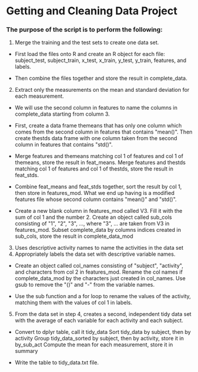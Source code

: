 # Getting and Cleaning Data Project

### The purpose of the script is to perform the following:
 
1. Merge the training and the test sets to create one data set.

  * First load the files onto R and create an R object for each file:
subject_test, subject_train, x_test, x_train, y_test, y_train, features, and
labels.

  * Then combine the files together and store the result in complete_data.

2. Extract only the measurements on the mean and standard deviation for each
measurement.

  * We will use the second column in features to name the columns in complete_data
starting from column 3.

  * First, create a data frame themeans that has only one column which comes from
the second column in features that contains "mean()". Then create thestds data
frame with one column taken from the second column in features that contains
"std()".

  * Merge features and themeans matching col 1 of features and col 1 of themeans,
store the result in feat_means. Merge features and thestds matching col 1 of
features and col 1 of thestds, store the result in feat_stds.

  * Combine feat_means and feat_stds together, sort the result by col 1, then store
in features_mod. What we end up having is a modified features file whose second
column contains "mean()" and "std()".

  * Create a new blank column in features_mod called V3. Fill it with the sum of col
1 and the number 2. Create an object called sub_cols consisting of "1", "2",
"3", ..., where "3", ... are taken from V3 in features_mod. Subset complete_data
by columns indices created in sub_cols, store the result in complete_data_mod

3. Uses descriptive activity names to name the activities in the data set 
4. Appropriately labels the data set with descriptive variable names. 

  * Create an object called col_names consisting of "subject", "activity", and
characters from col 2 in features_mod. Rename the col names if complete_data_mod
by the characters just created in col_names. Use gsub to remove the "()" and "-"
from the variable names.

  * Use the sub function and a for loop to rename the values of the activity,
matching them with the values of col 1 in labels.

5. From the data set in step 4, creates a second, independent tidy data set with
the average of each variable for each activity and each subject.

  * Convert to dplyr table, call it tidy_data Sort tidy_data by subject, then by
activity Group tidy_data_sorted by subject, then by activity, store it in
by_sub_act Compute the mean for each measurement, store it in summary

  * Write the table to tidy_data.txt file.





















